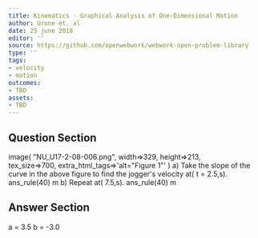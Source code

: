 ```yaml
---
title: Kinematics - Graphical Analysis of One-Dimensional Motion
author: Urone et. al
date: 25 june 2018
editor: ''
source: https://github.com/openwebwork/webwork-open-problem-library
type: ''
tags:
- velocity
- motion
outcomes:
- TBD
assets:
- TBD
---
```


## Question Section 

 image( "NU_U17-2-08-006.png", width=>329, height=>213,  
tex_size=>700, extra_html_tags=>'alt="Figure 1"' )
a) Take the slope of the curve in the above figure to find the jogger's velocity at( t = 2.5,s).
ans_rule(40) m
b) Repeat at( 7.5,s).
ans_rule(40) m

## Answer Section

a = 3.5
b = -3.0